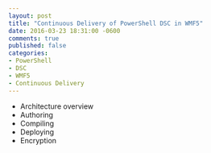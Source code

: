 ```yaml
---
layout: post
title: "Continuous Delivery of PowerShell DSC in WMF5"
date: 2016-03-23 18:31:00 -0600
comments: true
published: false
categories:
- PowerShell
- DSC
- WMF5
- Continuous Delivery
---
```


- Architecture overview
- Authoring
- Compiling
- Deploying
- Encryption
